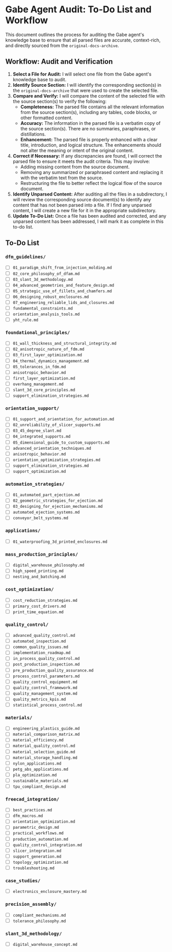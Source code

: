 # Gabe Agent Audit: To-Do List and Workflow

This document outlines the process for auditing the Gabe agent's knowledge base to ensure that all parsed files are accurate, context-rich, and directly sourced from the `original-docs-archive`.

## Workflow: Audit and Verification

1.  **Select a File for Audit:** I will select one file from the Gabe agent's knowledge base to audit.
2.  **Identify Source Section:** I will identify the corresponding section(s) in the `original-docs-archive` that were used to create the selected file.
3.  **Compare and Verify:** I will compare the content of the selected file with the source section(s) to verify the following:
    *   **Completeness:** The parsed file contains all the relevant information from the source section(s), including any tables, code blocks, or other formatted content.
    *   **Accuracy:** The information in the parsed file is a verbatim copy of the source section(s). There are no summaries, paraphrases, or distillations.
    *   **Enhancement:** The parsed file is properly enhanced with a clear title, introduction, and logical structure. The enhancements should not alter the meaning or intent of the original content.
4.  **Correct if Necessary:** If any discrepancies are found, I will correct the parsed file to ensure it meets the audit criteria. This may involve:
    *   Adding missing content from the source document.
    *   Removing any summarized or paraphrased content and replacing it with the verbatim text from the source.
    *   Restructuring the file to better reflect the logical flow of the source document.
5.  **Identify Unparsed Content:** After auditing all the files in a subdirectory, I will review the corresponding source document(s) to identify any content that has not been parsed into a file. If I find any unparsed content, I will create a new file for it in the appropriate subdirectory.
6.  **Update To-Do List:** Once a file has been audited and corrected, and any unparsed content has been addressed, I will mark it as complete in this to-do list.

## To-Do List

### `dfm_guidelines/`

- [ ] `01_paradigm_shift_from_injection_molding.md`
- [ ] `02_core_philosophy_of_dfam.md`
- [ ] `03_slant_3d_methodology.md`
- [ ] `04_advanced_geometries_and_feature_design.md`
- [ ] `05_strategic_use_of_fillets_and_chamfers.md`
- [ ] `06_designing_robust_enclosures.md`
- [ ] `07_engineering_reliable_lids_and_closures.md`
- [ ] `fundamental_constraints.md`
- [ ] `orientation_analysis_tools.md`
- [ ] `yht_rule.md`

### `foundational_principles/`

- [ ] `01_wall_thickness_and_structural_integrity.md`
- [ ] `02_anisotropic_nature_of_fdm.md`
- [ ] `03_first_layer_optimization.md`
- [ ] `04_thermal_dynamics_management.md`
- [ ] `05_tolerances_in_fdm.md`
- [ ] `anisotropic_behavior.md`
- [ ] `first_layer_optimization.md`
- [ ] `overhang_management.md`
- [ ] `slant_3d_core_principles.md`
- [ ] `support_elimination_strategies.md`

### `orientation_support/`

- [ ] `01_support_and_orientation_for_automation.md`
- [ ] `02_unreliability_of_slicer_supports.md`
- [ ] `03_45_degree_slant.md`
- [ ] `04_integrated_supports.md`
- [ ] `05_dimensional_guide_to_custom_supports.md`
- [ ] `advanced_orientation_techniques.md`
- [ ] `anisotropic_behavior.md`
- [ ] `orientation_optimization_strategies.md`
- [ ] `support_elimination_strategies.md`
- [ ] `support_optimization.md`

### `automation_strategies/`

- [ ] `01_automated_part_ejection.md`
- [ ] `02_geometric_strategies_for_ejection.md`
- [ ] `03_designing_for_ejection_mechanisms.md`
- [ ] `automated_ejection_systems.md`
- [ ] `conveyor_belt_systems.md`

### `applications/`

- [ ] `01_waterproofing_3d_printed_enclosures.md`

### `mass_production_principles/`

- [ ] `digital_warehouse_philosophy.md`
- [ ] `high_speed_printing.md`
- [ ] `nesting_and_batching.md`

### `cost_optimization/`

- [ ] `cost_reduction_strategies.md`
- [ ] `primary_cost_drivers.md`
- [ ] `print_time_equation.md`

### `quality_control/`

- [ ] `advanced_quality_control.md`
- [ ] `automated_inspection.md`
- [ ] `common_quality_issues.md`
- [ ] `implementation_roadmap.md`
- [ ] `in_process_quality_control.md`
- [ ] `post_production_inspection.md`
- [ ] `pre_production_quality_assurance.md`
- [ ] `process_control_parameters.md`
- [ ] `quality_control_equipment.md`
- [ ] `quality_control_framework.md`
- [ ] `quality_management_system.md`
- [ ] `quality_metrics_kpis.md`
- [ ] `statistical_process_control.md`

### `materials/`

- [ ] `engineering_plastics_guide.md`
- [ ] `material_comparison_matrix.md`
- [ ] `material_efficiency.md`
- [ ] `material_quality_control.md`
- [ ] `material_selection_guide.md`
- [ ] `material_storage_handling.md`
- [ ] `nylon_applications.md`
- [ ] `petg_abs_applications.md`
- [ ] `pla_optimization.md`
- [ ] `sustainable_materials.md`
- [ ] `tpu_compliant_design.md`

### `freecad_integration/`

- [ ] `best_practices.md`
- [ ] `dfm_macros.md`
- [ ] `orientation_optimization.md`
- [ ] `parametric_design.md`
- [ ] `practical_workflows.md`
- [ ] `production_automation.md`
- [ ] `quality_control_integration.md`
- [ ] `slicer_integration.md`
- [ ] `support_generation.md`
- [ ] `topology_optimization.md`
- [ ] `troubleshooting.md`

### `case_studies/`

- [ ] `electronics_enclosure_mastery.md`

### `precision_assembly/`

- [ ] `compliant_mechanisms.md`
- [ ] `tolerance_philosophy.md`

### `slant_3d_methodology/`

- [ ] `digital_warehouse_concept.md`